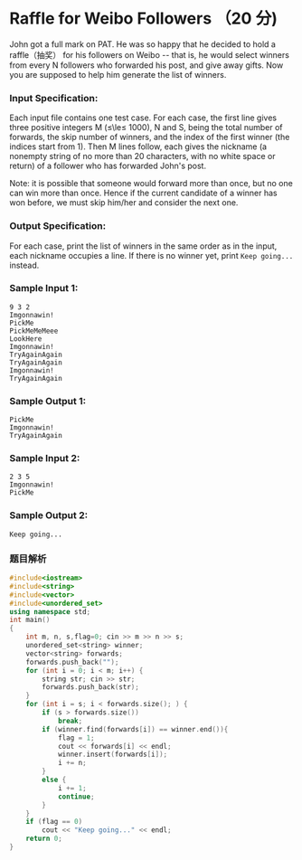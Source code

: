 # Raffle for Weibo Followers （20 分)

John got a full mark on PAT. He was so happy that he decided to hold a raffle（抽奖） for his followers on Weibo -- that is, he would select winners from every N followers who forwarded his post, and give away gifts. Now you are supposed to help him generate the list of winners.

### Input Specification:

Each input file contains one test case. For each case, the first line gives three positive integers M (≤\\le≤ 1000), N and S, being the total number of forwards, the skip number of winners, and the index of the first winner (the indices start from 1). Then M lines follow, each gives the nickname (a nonempty string of no more than 20 characters, with no white space or return) of a follower who has forwarded John's post.

Note: it is possible that someone would forward more than once, but no one can win more than once. Hence if the current candidate of a winner has won before, we must skip him/her and consider the next one.

### Output Specification:

For each case, print the list of winners in the same order as in the input, each nickname occupies a line. If there is no winner yet, print `Keep going...` instead.

### Sample Input 1:

    9 3 2
    Imgonnawin!
    PickMe
    PickMeMeMeee
    LookHere
    Imgonnawin!
    TryAgainAgain
    TryAgainAgain
    Imgonnawin!
    TryAgainAgain
    

### Sample Output 1:

    PickMe
    Imgonnawin!
    TryAgainAgain
    

### Sample Input 2:

    2 3 5
    Imgonnawin!
    PickMe
    

### Sample Output 2:

    Keep going...

### 题目解析

```C++
#include<iostream>
#include<string>
#include<vector>
#include<unordered_set>
using namespace std;
int main()
{
	int m, n, s,flag=0; cin >> m >> n >> s;
	unordered_set<string> winner;
	vector<string> forwards;
	forwards.push_back("");
	for (int i = 0; i < m; i++) {
		string str; cin >> str;
		forwards.push_back(str);
	}
	for (int i = s; i < forwards.size(); ) {
		if (s > forwards.size())
			break;
		if (winner.find(forwards[i]) == winner.end()){
			flag = 1;
			cout << forwards[i] << endl;
			winner.insert(forwards[i]);
			i += n;
		}
		else {
			i += 1;
			continue;
		}
	}
	if (flag == 0)
		cout << "Keep going..." << endl;
	return 0;
}

```